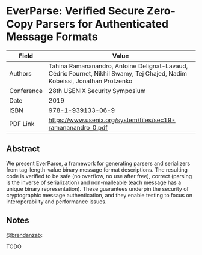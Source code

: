 # EverParse: Veriﬁed Secure Zero-Copy Parsers for Authenticated Message Formats

| Field       | Value |
| ----------- | ----- |
| Authors     | Tahina Ramananandro, Antoine Delignat-Lavaud, Cédric Fournet, Nikhil Swamy, Tej Chajed, Nadim Kobeissi, Jonathan Protzenko |
| Conference  | 28th USENIX Security Symposium |
| Date        | 2019 |
| ISBN        | [978-1-939133-06-9](https://www.usenix.org/conference/usenixsecurity19/presentation/delignat-lavaud) |
| PDF Link    | <https://www.usenix.org/system/files/sec19-ramananandro_0.pdf> |

## Abstract

We present EverParse, a framework for generating parsers
and serializers from tag-length-value binary message format
descriptions. The resulting code is verified to be safe (no
overflow, no use after free), correct (parsing is the inverse of
serialization) and non-malleable (each message has a unique
binary representation). These guarantees underpin the security
of cryptographic message authentication, and they enable
testing to focus on interoperability and performance issues.

## Notes

[@brendanzab](https://github.com/brendanzab):

TODO
